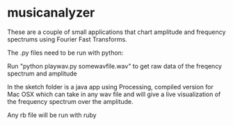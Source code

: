 # musicanalyzer
These are a couple of small applications that chart amplitude and frequency spectrums using Fourier Fast Transforms. 

The .py files need to be run with python:

Run "python playwav.py somewavfile.wav" to get raw data of the freqency spectrum and amplitude

In the sketch folder is a java app using Processing, compiled version for Mac OSX which can take in any wav file and will give a live visualization of the frequency spectrum over the amplitude.

Any rb file will be run with ruby
